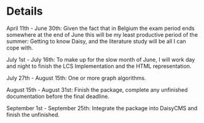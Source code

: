 # Details #

April 11th - June 30th: Given the fact that in Belgium the exam period ends somewhere at the end of June this will be my least productive period of the summer: Getting to know Daisy, and the literature study will be all I can cope with.

July 1st - July 16th: To make up for the slow month of June, I will work day and night to finish the LCS Implementation and the HTML representation.

July 27th - August 15th: One or more graph algorithms.

August 15th - August 31st: Finish the package, complete any unfinished documentation before the final deadline.

September 1st - September 25th: Integrate the package into DaisyCMS and finish the unfinished.
